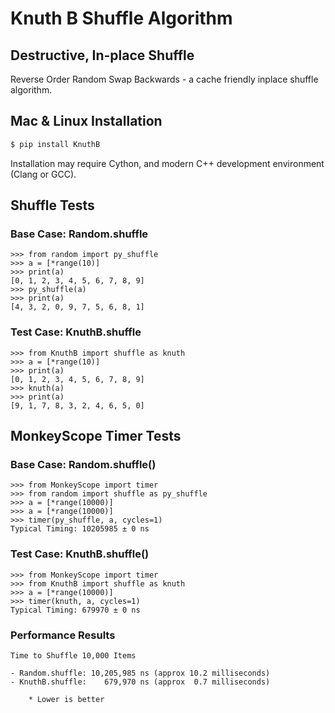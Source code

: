 # Knuth B Shuffle Algorithm
## Destructive, In-place Shuffle

Reverse Order Random Swap Backwards - a cache friendly inplace shuffle algorithm.

## Mac & Linux Installation
```sh
$ pip install KnuthB
```

Installation may require Cython, and modern C++ development environment (Clang or GCC).

## Shuffle Tests
### Base Case: Random.shuffle
```
>>> from random import py_shuffle
>>> a = [*range(10)]
>>> print(a)
[0, 1, 2, 3, 4, 5, 6, 7, 8, 9]
>>> py_shuffle(a)
>>> print(a)
[4, 3, 2, 0, 9, 7, 5, 6, 8, 1]
```
### Test Case: KnuthB.shuffle
```
>>> from KnuthB import shuffle as knuth
>>> a = [*range(10)]
>>> print(a)
[0, 1, 2, 3, 4, 5, 6, 7, 8, 9]
>>> knuth(a)
>>> print(a)
[9, 1, 7, 8, 3, 2, 4, 6, 5, 0]
```

## MonkeyScope Timer Tests
### Base Case: Random.shuffle()
```
>>> from MonkeyScope import timer
>>> from random import shuffle as py_shuffle
>>> a = [*range(10000)]
>>> a = [*range(10000)]
>>> timer(py_shuffle, a, cycles=1)
Typical Timing: 10205985 ± 0 ns
```
### Test Case: KnuthB.shuffle()
```
>>> from MonkeyScope import timer
>>> from KnuthB import shuffle as knuth
>>> a = [*range(10000)]
>>> timer(knuth, a, cycles=1)
Typical Timing: 679970 ± 0 ns
```

### Performance Results
```
Time to Shuffle 10,000 Items

- Random.shuffle: 10,205,985 ns (approx 10.2 milliseconds)
- KnuthB.shuffle:    679,970 ns (approx  0.7 milliseconds)

    * Lower is better
```
